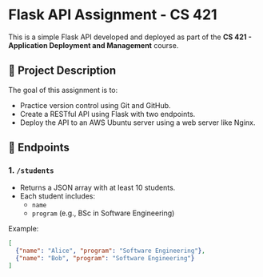 # Flask API Assignment - CS 421

This is a simple Flask API developed and deployed as part of the **CS 421 - Application Deployment and Management** course.

## 🔧 Project Description

The goal of this assignment is to:
- Practice version control using Git and GitHub.
- Create a RESTful API using Flask with two endpoints.
- Deploy the API to an AWS Ubuntu server using a web server like Nginx.

## 📌 Endpoints

### 1. `/students`
- Returns a JSON array with at least 10 students.
- Each student includes:
  - `name`
  - `program` (e.g., BSc in Software Engineering)

Example:
```json
[
  {"name": "Alice", "program": "Software Engineering"},
  {"name": "Bob", "program": "Software Engineering"}
]
